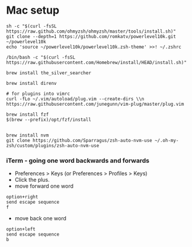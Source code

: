 # Mac setup

```
sh -c "$(curl -fsSL https://raw.github.com/ohmyzsh/ohmyzsh/master/tools/install.sh)"
git clone --depth=1 https://github.com/romkatv/powerlevel10k.git ~/powerlevel10k
echo 'source ~/powerlevel10k/powerlevel10k.zsh-theme' >>! ~/.zshrc

/bin/bash -c "$(curl -fsSL https://raw.githubusercontent.com/Homebrew/install/HEAD/install.sh)"

brew install the_silver_searcher

brew install direnv

# for plugins into vimrc
curl -fLo ~/.vim/autoload/plug.vim --create-dirs \\n    https://raw.githubusercontent.com/junegunn/vim-plug/master/plug.vim

brew install fzf
$(brew --prefix)/opt/fzf/install


brew install nvm
git clone https://github.com/Sparragus/zsh-auto-nvm-use ~/.oh-my-zsh/custom/plugins/zsh-auto-nvm-use

```


### iTerm - going one word backwards and forwards

* Preferences > Keys (or Preferences > Profiles > Keys)
* Click the plus.
* move forward one word
```
option+right
send escape sequence
f
```

* move back one word
```
option+left
send escape sequence
b
```

